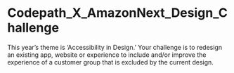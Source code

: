 # Codepath_X_AmazonNext_Design_Challenge
This year’s theme is ‘Accessibility in Design.’ Your challenge is to redesign an existing app, website or experience to include and/or improve the experience of a customer group that is excluded by the current design.
